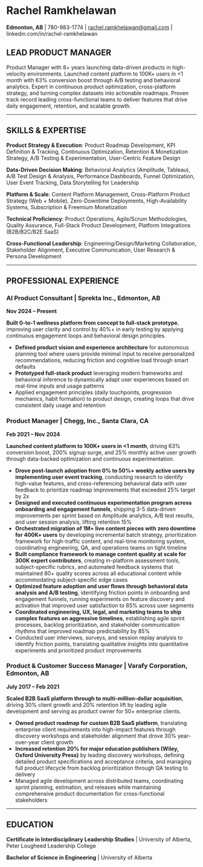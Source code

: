 # Rachel Ramkhelawan
**Edmonton, AB** | 780-983-1774 | rachel.ramkhelawan@gmail.com | linkedin.com/in/rachel-ramkhelawan

## LEAD PRODUCT MANAGER

Product Manager with 8+ years launching data-driven products in high-velocity environments. Launched content platform to 100K+ users in <1 month with 63% conversion boost through A/B testing and behavioral analytics. Expert in continuous product optimization, cross-platform strategy, and turning complex datasets into actionable roadmaps. Proven track record leading cross-functional teams to deliver features that drive daily engagement, retention, and scalable growth.

---

## SKILLS & EXPERTISE

**Product Strategy & Execution**: Product Roadmap Development, KPI Definition & Tracking, Continuous Optimization, Retention & Monetization Strategy, A/B Testing & Experimentation, User-Centric Feature Design

**Data-Driven Decision Making**: Behavioral Analytics (Amplitude, Tableau), A/B Test Design & Analysis, Performance Dashboards, Funnel Optimization, User Event Tracking, Data Storytelling for Leadership

**Platform & Scale**: Content Platform Management, Cross-Platform Product Strategy (Web + Mobile), Zero-Downtime Deployments, High-Availability Systems, Subscription & Freemium Monetization

**Technical Proficiency**: Product Operations, Agile/Scrum Methodologies, Quality Assurance, Full-Stack Product Development, Platform Integrations (B2B/B2C/B2E SaaS)

**Cross-Functional Leadership**: Engineering/Design/Marketing Collaboration, Stakeholder Alignment, Executive Communication, User Research & Persona Development

---

## PROFESSIONAL EXPERIENCE

### AI Product Consultant | **Sprekta Inc.**, Edmonton, AB
**Nov 2024 – Present**

**Built 0-to-1 wellness platform from concept to full-stack prototype**, improving user clarity and control by 40%+ in early testing by applying continuous engagement loops and behavioral design principles.

- **Defined product vision and experience architecture** for autonomous planning tool where users provide minimal input to receive personalized recommendations, reducing friction and cognitive load through smart defaults
- **Prototyped full-stack product** leveraging modern frameworks and behavioral inference to dynamically adapt user experiences based on real-time inputs and usage patterns
- Applied engagement principles (daily touchpoints, progression mechanics, habit formation) to product design, creating loops that drive consistent daily usage and retention

### Product Manager | **Chegg, Inc.**, Santa Clara, CA
**Feb 2021 – Nov 2024**

**Launched content platform to 100K+ users in <1 month**, driving 63% conversion boost, 200% signup surge, and 25% monthly active user growth through data-backed optimization and continuous experimentation.

- **Drove post-launch adoption from 0% to 50%+ weekly active users by implementing user event tracking**, conducting research to identify high-value features, and cross-referencing behavioral data with user feedback to prioritize roadmap improvements that exceeded 25% target by 2x
- **Designed and executed continuous experimentation program across onboarding and engagement funnels**, shipping 3-5 data-driven improvements per sprint based on Amplitude analytics, A/B test results, and user session analysis, lifting retention 15%
- **Orchestrated migration of 1M+ live content pieces with zero downtime for 400K+ users** by developing incremental batch strategy, prioritization framework for high-traffic content, and real-time monitoring system, coordinating engineering, QA, and operations teams on tight timeline
- **Built compliance framework to manage content quality at scale for 300K expert contributors**, creating in-platform assessment tools, subject-specific rubrics, and automated feedback systems that maintained 80+ quality scores across all educational content while accommodating subject-specific edge cases
- **Optimized feature adoption and user flows through behavioral data analysis and A/B testing**, identifying friction points in onboarding and engagement funnels, running experiments on feature discovery and activation that improved user satisfaction to 85% across user segments
- **Coordinated engineering, UX, legal, and marketing teams to ship complex features on aggressive timelines**, establishing agile sprint processes, backlog prioritization, and stakeholder communication rhythms that improved roadmap predictability by 85%
- Conducted user interviews, surveys, and session replay analysis to identify friction points, translating qualitative insights into quantitative experiments and prioritized product improvements

### Product & Customer Success Manager | **Varafy Corporation**, Edmonton, AB
**July 2017 – Feb 2021**

**Scaled B2B SaaS platform through to multi-million-dollar acquisition**, driving 30% client growth and 20% retention lift by leading agile development and serving as product owner for 50+ enterprise clients.

- **Owned product roadmap for custom B2B SaaS platform**, translating enterprise client requirements into high-impact features through discovery workshops and stakeholder alignment that drove 30% year-over-year client growth
- **Increased retention 20% for major education publishers (Wiley, Oxford University Press)** by leading discovery workshops, defining detailed product specifications and acceptance criteria, and managing full product lifecycle from backlog prioritization through QA testing to delivery
- Managed agile development across distributed teams, coordinating sprint planning, estimation, and releases while maintaining comprehensive product documentation for cross-functional stakeholders

---

## EDUCATION

**Certificate in Interdisciplinary Leadership Studies** | University of Alberta, Peter Lougheed Leadership College

**Bachelor of Science in Engineering** | University of Alberta